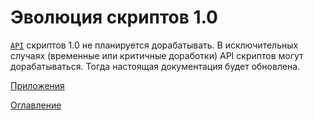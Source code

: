 # Эволюция скриптов 1.0

[`API`](../API/API.md) скриптов 1.0 не планируется дорабатывать. В исключительных случаях (временные или критичные доработки) API скриптов могут дорабатываться. Тогда настоящая документация будет обновлена.

[Приложения](appendix.md)

[Оглавление](../README.md)